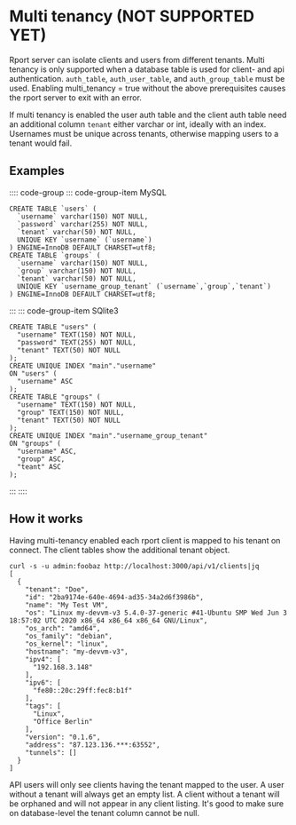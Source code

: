 # Multi tenancy (NOT SUPPORTED YET)
Rport server can isolate clients and users from different tenants.
Multi tenancy is only supported when a database table is used for client- and api authentication.
`auth_table`, `auth_user_table`, and `auth_group_table` must be used.
Enabling multi_tenancy = true without the above prerequisites causes the rport server to exit with an error.

If multi tenancy is enabled the user auth table and the client auth table need an additional column `tenant` either varchar or int, ideally with an index.
Usernames must be unique across tenants, otherwise mapping users to a tenant would fail.

## Examples

:::: code-group
::: code-group-item MySQL
```mysql
CREATE TABLE `users` (
  `username` varchar(150) NOT NULL,
  `password` varchar(255) NOT NULL,
  `tenant` varchar(50) NOT NULL,
  UNIQUE KEY `username` (`username`)
) ENGINE=InnoDB DEFAULT CHARSET=utf8;
CREATE TABLE `groups` (
  `username` varchar(150) NOT NULL,
  `group` varchar(150) NOT NULL,
  `tenant` varchar(50) NOT NULL,
  UNIQUE KEY `username_group_tenant` (`username`,`group`,`tenant`)
) ENGINE=InnoDB DEFAULT CHARSET=utf8;
```
:::
::: code-group-item SQlite3
```sqlite
CREATE TABLE "users" (
  "username" TEXT(150) NOT NULL,
  "password" TEXT(255) NOT NULL,
  "tenant" TEXT(50) NOT NULL
);
CREATE UNIQUE INDEX "main"."username"
ON "users" (
  "username" ASC
);
CREATE TABLE "groups" (
  "username" TEXT(150) NOT NULL,
  "group" TEXT(150) NOT NULL,
  "tenant" TEXT(50) NOT NULL
);
CREATE UNIQUE INDEX "main"."username_group_tenant"
ON "groups" (
  "username" ASC,
  "group" ASC,
  "teant" ASC
);
```
:::
::::

## How it works
Having multi-tenancy enabled each rport client is mapped to his tenant on connect. The client tables show the additional tenant object.
```
curl -s -u admin:foobaz http://localhost:3000/api/v1/clients|jq
[
  {
    "tenant": "Doe",
    "id": "2ba9174e-640e-4694-ad35-34a2d6f3986b",
    "name": "My Test VM",
    "os": "Linux my-devvm-v3 5.4.0-37-generic #41-Ubuntu SMP Wed Jun 3 18:57:02 UTC 2020 x86_64 x86_64 x86_64 GNU/Linux",
    "os_arch": "amd64",
    "os_family": "debian",
    "os_kernel": "linux",
    "hostname": "my-devvm-v3",
    "ipv4": [
      "192.168.3.148"
    ],
    "ipv6": [
      "fe80::20c:29ff:fec8:b1f"
    ],
    "tags": [
      "Linux",
      "Office Berlin"
    ],
    "version": "0.1.6",
    "address": "87.123.136.***:63552",
    "tunnels": []
  }
]
```
API users will only see clients having the tenant mapped to the user. A user without a tenant will always get an empty list.
A client without a tenant will be orphaned and will not appear in any client listing.
It's good to make sure on database-level the tenant column cannot be null.
